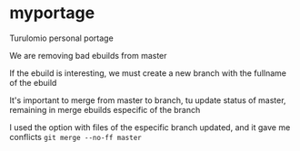 # myportage
Turulomio personal portage

We are removing bad ebuilds from master

If the ebuild is interesting, we must create a new branch with the fullname of the ebuild

It's important to merge from master to branch, tu update status of master, remaining in merge ebuilds especific of the branch

I used the option with files of the especific branch updated, and it gave me conflicts
`git merge --no-ff master`
